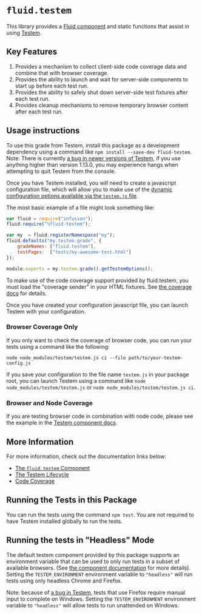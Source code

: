 # `fluid.testem`

This library provides a [Fluid
component](http://docs.fluidproject.org/infusion/development/UnderstandingInfusionComponents.html) and static functions
that assist in using [Testem](https://github.com/testem/testem).

## Key Features

1. Provides a mechanism to collect client-side code coverage data and combine that with browser coverage.
2. Provides the ability to launch and wait for server-side components to start up before each test run.
3. Provides the ability to safely shut down server-side test fixtures after each test run.
4. Provides cleanup mechanisms to remove temporary browser content after each test run.

## Usage instructions

To use this grade from Testem, install this package as a development dependency using a command like
`npm install --save-dev fluid-testem`.  Note:  There is currently
[a bug in newer versions of Testem](https://github.com/testem/testem/issues/1075), if you use anything higher than
version 1.13.0, you may experience hangs when attempting to quit Testem from the console.

Once you have Testem installed, you will need to create a javascript configuration file, which will allow you to make
use of the [dynamic configuration options available via the `testem.js`
file](https://github.com/testem/testem/blob/master/examples/dynamic_config/testem.js).

The most basic example of a file might look something like:

```javascript
var fluid = require("infusion");
fluid.require("%fluid-testem");

var my  = fluid.registerNamespace("my");
fluid.defaults("my.testem.grade", {
    gradeNames: ["fluid.testem"],
    testPages:  ["tests/my-awesome-test.html"]
});

module.exports = my.testem.grade().getTestemOptions();
```

To make use of the code coverage support provided by fluid.testem, you must load the "coverage sender" in your HTML
fixtures.  See [the coverage docs](docs/coverage.md) for details.

Once you have created your configuration javascript file, you can launch Testem with your configuration.

### Browser Coverage Only

If you only want to check the coverage of browser code, you can run your tests using a command like the following:

`node node_modules/testem/testem.js ci --file path/to/your-testem-config.js`

If you save your configuration to the file name `testem.js` in your package root, you can launch Testem using a command
like `node node_modules/testem/testem.js` or `node node_modules/testem/testem.js ci`.

### Browser and Node Coverage

If you are testing browser code in combination with node code, please see the example in the
[Testem component docs](docs/testem-component.md).

## More Information

For more information, check out the documentation links below:

* [The `fluid.testem` Component](docs/testem-component.md)
* [The Testem Lifecycle](docs/testem-lifecycle.md)
* [Code Coverage](docs/coverage.md)

## Running the Tests in this Package

You can run the tests using the command `npm test`.  You are not required to have Testem installed globally to run the
tests.

## Running the tests in "Headless" Mode

The default testem component provided by this package supports an environment variable that can be used to only run
tests in a subset of available browsers. (See [the component documentation](docs/testem-component.md) for more details).
Setting the `TESTEM_ENVIRONMENT` environment variable to `"headless"` will run tests using only headless Chrome and
Firefox.

Note: because of [a bug in Testem](https://github.com/testem/testem/issues/1377), tests that use Firefox require manual
input to complete on Windows.  Setting the `TESTEM_ENVIRONMENT` environment variable to `"headless"` will allow tests to
run unattended on Windows.
